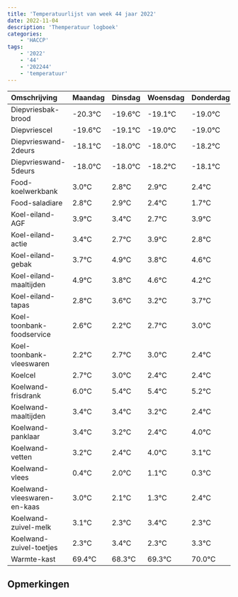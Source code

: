```yaml
---
title: 'Temperatuurlijst van week 44 jaar 2022'
date: 2022-11-04
description: 'Themperatuur logboek'
categories:
    - 'HACCP'
tags:
    - '2022'
    - '44'
    - '202244'
    - 'temperatuur'
---
```

|Omschrijving|Maandag|Dinsdag|Woensdag|Donderdag|Vrijdag|Zaterdag|Zondag|
|:---|:---|:---|:---|:---|:---|:---|:---|
|Diepvriesbak-brood|-20.3°C|-19.6°C|-19.1°C|-19.0°C|-19.0°C| | |
|Diepvriescel|-19.6°C|-19.1°C|-19.0°C|-19.0°C|-19.2°C| | |
|Diepvrieswand-2deurs|-18.1°C|-18.0°C|-18.0°C|-18.2°C|-18.1°C| | |
|Diepvrieswand-5deurs|-18.0°C|-18.0°C|-18.2°C|-18.1°C|-18.6°C| | |
|Food-koelwerkbank|3.0°C|2.8°C|2.9°C|2.4°C|1.7°C| | |
|Food-saladiare|2.8°C|2.9°C|2.4°C|1.7°C|2.9°C| | |
|Koel-eiland-AGF|3.9°C|3.4°C|2.7°C|3.9°C|2.8°C| | |
|Koel-eiland-actie|3.4°C|2.7°C|3.9°C|2.8°C|3.6°C| | |
|Koel-eiland-gebak|3.7°C|4.9°C|3.8°C|4.6°C|4.2°C| | |
|Koel-eiland-maaltijden|4.9°C|3.8°C|4.6°C|4.2°C|4.7°C| | |
|Koel-eiland-tapas|2.8°C|3.6°C|3.2°C|3.7°C|4.0°C| | |
|Koel-toonbank-foodservice|2.6°C|2.2°C|2.7°C|3.0°C|2.4°C| | |
|Koel-toonbank-vleeswaren|2.2°C|2.7°C|3.0°C|2.4°C|2.4°C| | |
|Koelcel|2.7°C|3.0°C|2.4°C|2.4°C|2.2°C| | |
|Koelwand-frisdrank|6.0°C|5.4°C|5.4°C|5.2°C|4.4°C| | |
|Koelwand-maaltijden|3.4°C|3.4°C|3.2°C|2.4°C|4.0°C| | |
|Koelwand-panklaar|3.4°C|3.2°C|2.4°C|4.0°C|3.1°C| | |
|Koelwand-vetten|3.2°C|2.4°C|4.0°C|3.1°C|2.3°C| | |
|Koelwand-vlees|0.4°C|2.0°C|1.1°C|0.3°C|1.4°C| | |
|Koelwand-vleeswaren-en-kaas|3.0°C|2.1°C|1.3°C|2.4°C|1.3°C| | |
|Koelwand-zuivel-melk|3.1°C|2.3°C|3.4°C|2.3°C|3.3°C| | |
|Koelwand-zuivel-toetjes|2.3°C|3.4°C|2.3°C|3.3°C|4.0°C| | |
|Warmte-kast|69.4°C|68.3°C|69.3°C|70.0°C|68.8°C| | |

## Opmerkingen


